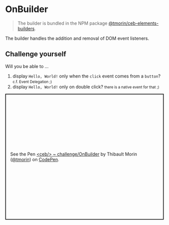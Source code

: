 # OnBuilder

> The builder is bundled in the NPM package [@tmorin/ceb-elements-builders](https://www.npmjs.com/package/@tmorin/ceb-elements-builders).

The builder handles the addition and removal of DOM event listeners.

## Challenge yourself

Will you be able to ...
1. display `Hello, World!` only when the `click` event comes from a `button`? <small>c.f. Event Delegation ;)</small>
2. display `Hello, World!` only on double click? <small>there is a native event for that ;)</small>

<p class="codepen" data-height="400" data-theme-id="light" data-default-tab="js,result" data-slug-hash="KKmRyWG" data-editable="true" data-user="tmorin" style="height: 400px; box-sizing: border-box; display: flex; align-items: center; justify-content: center; border: 2px solid; margin: 1em 0; padding: 1em;">
  <span>See the Pen <a href="https://codepen.io/tmorin/pen/KKmRyWG">
  &lt;ceb/&gt; ~ challenge/OnBuilder</a> by Thibault Morin (<a href="https://codepen.io/tmorin">@tmorin</a>)
  on <a href="https://codepen.io">CodePen</a>.</span>
</p>
<script async src="https://cpwebassets.codepen.io/assets/embed/ei.js"></script>
